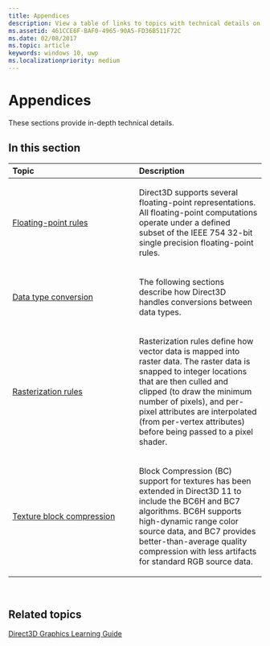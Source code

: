 ```yaml
---
title: Appendices
description: View a table of links to topics with technical details on floating-point rules, data type conversion, rasterization rules, and texture block compression.
ms.assetid: 461CCE6F-BAF0-4965-90A5-FD36B511F72C
ms.date: 02/08/2017
ms.topic: article
keywords: windows 10, uwp
ms.localizationpriority: medium
---
```

# Appendices

These sections provide in-depth technical details.

## <span id="in-this-section"></span>In this section


<table>
<colgroup>
<col width="50%" />
<col width="50%" />
</colgroup>
<thead>
<tr class="header">
<th align="left">Topic</th>
<th align="left">Description</th>
</tr>
</thead>
<tbody>
<tr class="odd">
<td align="left"><p><a href="floating-point-rules.md">Floating-point rules</a></p></td>
<td align="left"><p>Direct3D supports several floating-point representations. All floating-point computations operate under a defined subset of the IEEE 754 32-bit single precision floating-point rules.</p></td>
</tr>
<tr class="even">
<td align="left"><p><a href="data-type-conversion.md">Data type conversion</a></p></td>
<td align="left"><p>The following sections describe how Direct3D handles conversions between data types.</p></td>
</tr>
<tr class="odd">
<td align="left"><p><a href="rasterization-rules.md">Rasterization rules</a></p></td>
<td align="left"><p>Rasterization rules define how vector data is mapped into raster data. The raster data is snapped to integer locations that are then culled and clipped (to draw the minimum number of pixels), and per-pixel attributes are interpolated (from per-vertex attributes) before being passed to a pixel shader.</p></td>
</tr>
<tr class="even">
<td align="left"><p><a href="texture-block-compression.md">Texture block compression</a></p></td>
<td align="left"><p>Block Compression (BC) support for textures has been extended in Direct3D 11 to include the BC6H and BC7 algorithms. BC6H supports high-dynamic range color source data, and BC7 provides better-than-average quality compression with less artifacts for standard RGB source data.</p></td>
</tr>
</tbody>
</table>

 

## <span id="related-topics"></span>Related topics


[Direct3D Graphics Learning Guide](index.md)

 

 




